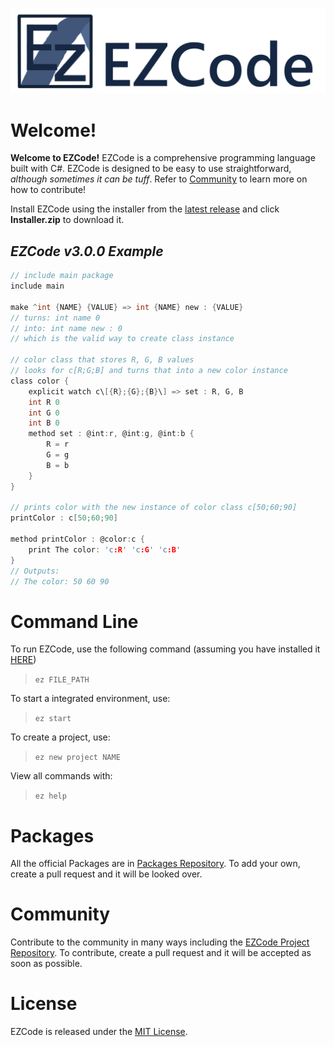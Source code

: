 ![Main Image](https://raw.githubusercontent.com/JBrosDevelopment/EZCode/master/docs/Images/EZCode_Wide_Logo.png)

# Welcome!

**Welcome to EZCode!** EZCode is a comprehensive programming language built with C#. EZCode is designed to be easy to use straightforward, *although sometimes it can be tuff*. Refer to [Community](#community) to learn more on how to contribute!

Install EZCode using the installer from the [latest release](https://github.com/EZCodeLanguage/EZCode/releases/latest) and click **Installer.zip** to download it.
## *EZCode v3.0.0 Example*
```c
// include main package
include main

make ^int {NAME} {VALUE} => int {NAME} new : {VALUE}
// turns: int name 0
// into: int name new : 0
// which is the valid way to create class instance

// color class that stores R, G, B values
// looks for c[R;G;B] and turns that into a new color instance
class color {
    explicit watch c\[{R};{G};{B}\] => set : R, G, B
    int R 0
    int G 0
    int B 0
    method set : @int:r, @int:g, @int:b {
        R = r
        G = g
        B = b
    }
}

// prints color with the new instance of color class c[50;60;90]
printColor : c[50;60;90]

method printColor : @color:c {
    print The color: 'c:R' 'c:G' 'c:B'
}
// Outputs:
// The color: 50 60 90
```

# Command Line

To run EZCode, use the following command (assuming you have installed it [HERE](https://github.com/EZCodeLanguage/EZCode/releases/latest))
> `ez FILE_PATH`

To start a integrated environment, use:
> `ez start`

To create a project, use:
> `ez new project NAME`

View all commands with: 
> `ez help`


# Packages

All the official Packages are in [Packages Repository](https://github.com/EZCodeLanguage/Packages.git). To add your own, create a pull request and it will be looked over. 


# Community

Contribute to the community in many ways including the [EZCode Project Repository](https://github.com/EZCodeLanguage/Projects.git). To contribute, create a pull request and it will be accepted as soon as possible. 

# License

EZCode is released under the [MIT License](LICENSE).
